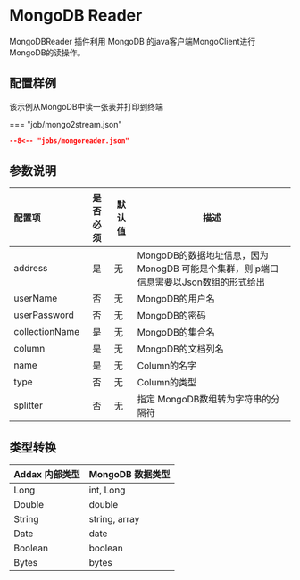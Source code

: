 # MongoDB Reader

MongoDBReader 插件利用 MongoDB 的java客户端MongoClient进行MongoDB的读操作。

## 配置样例

该示例从MongoDB中读一张表并打印到终端

=== "job/mongo2stream.json"

  ```json
  --8<-- "jobs/mongoreader.json"
  ```

## 参数说明

| 配置项         | 是否必须 | 默认值 | 描述                                                                                 |
| :------------- | :------: | ------ | ------------------------------------------------------------------------------------ |
| address        |    是    | 无     | MongoDB的数据地址信息，因为 MonogDB 可能是个集群，则ip端口信息需要以Json数组的形式给出 |
| userName       |    否    | 无     | MongoDB的用户名                                                                      |
| userPassword   |    否    | 无     | MongoDB的密码                                                                        |
| collectionName |    是    | 无     | MongoDB的集合名                                                                     |
| column         |    是    | 无     | MongoDB的文档列名                                                                    |
| name           |    是    | 无     | Column的名字                                                                         |
| type           |    否    | 无     | Column的类型                                                                         |
| splitter       |    否    | 无     | 指定 MongoDB数组转为字符串的分隔符                                                   |

## 类型转换

| Addax 内部类型 | MongoDB 数据类型 |
| -------------- | ---------------- |
| Long           | int, Long        |
| Double         | double           |
| String         | string, array    |
| Date           | date             |
| Boolean        | boolean          |
| Bytes          | bytes            |
